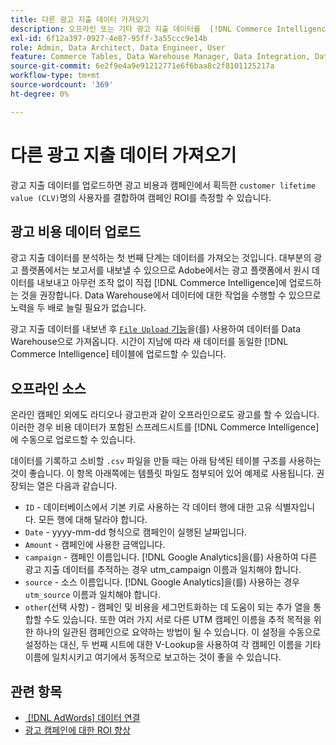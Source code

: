 ```yaml
---
title: 다른 광고 지출 데이터 가져오기
description: 오프라인 또는 기타 광고 지출 데이터를  [!DNL Commerce Intelligence] (으)로 가져오는 방법을 알아봅니다.
exl-id: 6f12a397-0927-4e87-95ff-3a55ccc9e14b
role: Admin, Data Architect, Data Engineer, User
feature: Commerce Tables, Data Warehouse Manager, Data Integration, Data Import/Export
source-git-commit: 6e2f9e4a9e91212771e6f6baa8c2f8101125217a
workflow-type: tm+mt
source-wordcount: '369'
ht-degree: 0%

---
```


# 다른 광고 지출 데이터 가져오기

광고 지출 데이터를 업로드하면 광고 비용과 캠페인에서 획득한 `customer lifetime value (CLV)`명의 사용자를 결합하여 캠페인 ROI를 측정할 수 있습니다.

## 광고 비용 데이터 업로드

광고 지출 데이터를 분석하는 첫 번째 단계는 데이터를 가져오는 것입니다. 대부분의 광고 플랫폼에서는 보고서를 내보낼 수 있으므로 Adobe에서는 광고 플랫폼에서 원시 데이터를 내보내고 아무런 조작 없이 직접 [!DNL Commerce Intelligence]에 업로드하는 것을 권장합니다. Data Warehouse에서 데이터에 대한 작업을 수행할 수 있으므로 노력을 두 배로 늘릴 필요가 없습니다.

광고 지출 데이터를 내보낸 후 [`File Upload` 기능](../connecting-data/using-file-uploader.md)을(를) 사용하여 데이터를 Data Warehouse으로 가져옵니다. 시간이 지남에 따라 새 데이터를 동일한 [!DNL Commerce Intelligence] 테이블에 업로드할 수 있습니다.

## 오프라인 소스

온라인 캠페인 외에도 라디오나 광고판과 같이 오프라인으로도 광고를 할 수 있습니다. 이러한 경우 비용 데이터가 포함된 스프레드시트를 [!DNL Commerce Intelligence]에 수동으로 업로드할 수 있습니다.

데이터를 기록하고 소비할 `.csv` 파일을 만들 때는 아래 탐색된 테이블 구조를 사용하는 것이 좋습니다. 이 항목 아래쪽에는 템플릿 파일도 첨부되어 있어 예제로 사용됩니다. 권장되는 열은 다음과 같습니다.

* `ID` - 데이터베이스에서 기본 키로 사용하는 각 데이터 행에 대한 고유 식별자입니다. 모든 행에 대해 달라야 합니다.
* `Date` - yyyy-mm-dd 형식으로 캠페인이 실행된 날짜입니다.
* `Amount` - 캠페인에 사용한 금액입니다.
* `campaign` - 캠페인 이름입니다. [!DNL Google Analytics]을(를) 사용하여 다른 광고 지출 데이터를 추적하는 경우 utm\_campaign 이름과 일치해야 합니다.
* `source` - 소스 이름입니다. [!DNL Google Analytics]을(를) 사용하는 경우 `utm_source` 이름과 일치해야 합니다.
* `other`(선택 사항) - 캠페인 및 비용을 세그먼트화하는 데 도움이 되는 추가 열을 통합할 수도 있습니다. 또한 여러 가지 서로 다른 UTM 캠페인 이름을 추적 목적을 위한 하나의 일관된 캠페인으로 요약하는 방법이 될 수 있습니다. 이 설정을 수동으로 설정하는 대신, 두 번째 시트에 대한 V-Lookup을 사용하여 각 캠페인 이름을 기타 이름에 일치시키고 여기에서 동적으로 보고하는 것이 좋을 수 있습니다.

## 관련 항목

* [&#x200B; [!DNL AdWords] 데이터 연결](../integrations/google-adwords.md)
* [광고 캠페인에 대한 ROI 향상](../../analysis/roi-ad-camp.md)
